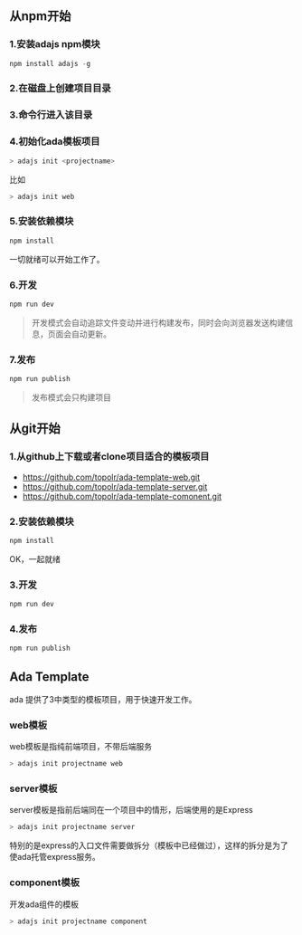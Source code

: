 <!--{"name":"Quick Start","icon":"paper-plane","active":false,"desc":"Integrated Web Framework","index":1,"commentId":"2"}-->

## 从npm开始

### 1.安装adajs npm模块

```javascript
npm install adajs -g
```
### 2.在磁盘上创建项目目录
### 3.命令行进入该目录
### 4.初始化ada模板项目

```javascript
> adajs init <projectname>
```
比如
```javascript
> adajs init web
```
### 5.安装依赖模块
```javascript
npm install
```
一切就绪可以开始工作了。

### 6.开发
```javascript
npm run dev
```
> 开发模式会自动追踪文件变动并进行构建发布，同时会向浏览器发送构建信息，页面会自动更新。

### 7.发布
```javascript
npm run publish
```
> 发布模式会只构建项目

## 从git开始

### 1.从github上下载或者clone项目适合的模板项目

 - https://github.com/topolr/ada-template-web.git
 - https://github.com/topolr/ada-template-server.git
 - https://github.com/topolr/ada-template-comonent.git

### 2.安装依赖模块
```javascript
npm install
```
OK，一起就绪

### 3.开发
```javascript
npm run dev
```
### 4.发布
```javascript
npm run publish
```

## Ada Template

ada 提供了3中类型的模板项目，用于快速开发工作。

### web模板

web模板是指纯前端项目，不带后端服务

```javascript
> adajs init projectname web
```

### server模板

server模板是指前后端同在一个项目中的情形，后端使用的是Express

```javascript
> adajs init projectname server
```
特别的是express的入口文件需要做拆分（模板中已经做过），这样的拆分是为了使ada托管express服务。

### component模板
开发ada组件的模板

```javascript
> adajs init projectname component
```